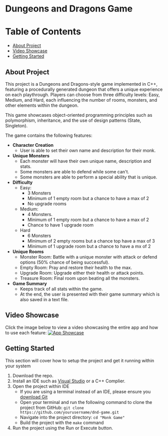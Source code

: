 
# Dungeons and Dragons Game

# Table of Contents

* [About Project](#about-project)
* [Video Showcase](#video-showcase)
* [Getting Started](#getting-started)

## About Project

This project is a Dungeons and Dragons-style game implemented in C++, featuring a procedurally generated dungeon that offers a unique experience on each playthrough. Players can choose from three difficulty levels: Easy, Medium, and Hard, each influencing the number of rooms, monsters, and other elements within the dungeon.

This game showcases object-oriented programming principles such as polymorphism, inheritance, and the use of design patterns (State, Singleton). 

The game contains the following features: 
* **Character Creation**
    - User is able to set their own name and description for their monk. 
* **Unique Monsters**
    - Each monster will have their own unique name, description and stats.
    - Some monsters are able to defend while some can't.
    - Some monsters are able to perform a special ability that is unique. 
* **Difficulty**
    - Easy:
        - 3 Monsters
        - Minimum of 1 empty room but a chance to have a max of 2
        - No upgrade rooms
    - Medium:
        - 4 Monsters.
        - Minimum of 1 empty room but a chance to have a max of 2
        - Chance to have 1 upgrade room
    - Hard
        - 6 Monsters
        - Minimum of 2 empty rooms but a chance top have a max of 3
        - Minimum of 1 upgrade room but a chance to have a mx of 2
* **Unique Rooms**
    - Monster Room: Battle with a unique monster with attack or defend options (50% chance of being successful). 
    - Empty Room: Pray and restore their health to the max.
    - Upgrade Room: Upgrade either their health or attack points.
    - Treasure Room: Final room upon beating all the monsters. 
* **Game Summary**
    - Keeps track of all stats within the game.
    - At the end, the user is presented with their game summary which is also saved in a text file.

## Video Showcase
Click the image below to view a video showcasing the entire app and how to use each feature:
[![App Showcase](https://img.youtube.com/vi/T55vrH6DmOk/0.jpg)](https://youtu.be/T55vrH6DmOk)

## Getting Started
This section will cover how to setup the project and get it running within your system

1. Download the repo.
2. Install an IDE such as [Visual Studio](https://visualstudio.microsoft.com/downloads/) or a C++ Complier.
3. Open the project within IDE 
    - If you are using a terminal instead of an IDE, please ensure you [download Git](https://git-scm.com/)
    - Open your terminal and run the following command to clone the project from GitHub: `git clone https://github.com/yourusername/dnd-game.git`
    - Navigate into the project directory: `cd "Monk Game"`
    - Build the project with the `make` command
4. Run the project using the Run or Execute button.
